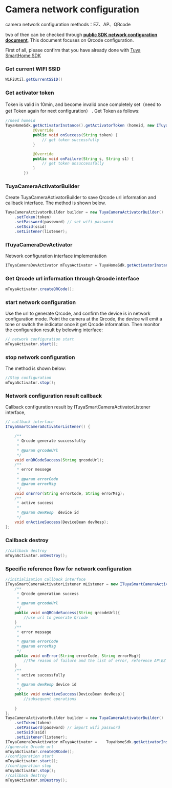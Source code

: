 # Camera network configuration
 
camera network configuration methods：EZ、AP、QRcode

two of then can be checked  through [**public SDK network configuration document**](https://mimimumu.github.io/tuyasmart_home_android_sdk_doc/zh-hans/resource/Activator_wifi.html), This document focuses on Qrcode configuration.


First of all, please confirm that you have already done with [Tuya SmartHome SDK](https://github.com/TuyaInc/tuyasmart_home_android_sdk)


###  Get current WIFI SSID

```java
WiFiUtil.getCurrentSSID()
```

### Get activator token

Token is valid in 10min, and become invalid once completely set（need to get Token again for next configuration） . Get Token as follows:

```java
//need homeid
TuyaHomeSdk.getActivatorInstance().getActivatorToken (homeid, new ITuyaActivatorGetToken() {
            @Override
            public void onSuccess(String token) {
                // get token successfully
            }

            @Override
            public void onFailure(String s, String s1) {
                // get token unsuccessfully
            }
        })
```

### TuyaCameraActivatorBuilder

Create TuyaCameraActivatorBuilder to save  Qrcode url information and callback interface. The method is shown below.

```java
TuyaCameraActivatorBuilder builder = new TuyaCameraActivatorBuilder()
    .setToken(token)
    .setPassword(password) // set wifi password
    .setSsid(ssid)
    .setListener(listener);
```

### ITuyaCameraDevActivator

Network configuration interface implementation

```java
ITuyaCameraDevActivator mTuyaActivator = TuyaHomeSdk.getActivatorInstance().newCameraDevActivator(builder);
```


### Get Qrcode url information through Qrcode interface

```java
mTuyaActivator.createQRCode();
```

### start network configuration 


Use the url to generate Qrcode, and confirm the device is in network configuration mode. Point the camera at the Qrcode, the device will emit a tone or switch the indicator once it get Qrcode information. Then monitor the configuration result by belowing interface:

```java
// network configuration start
mTuyaActivator.start();
```

### stop network configuration


The method is shown below:

```java
//Stop configuration
mTuyaActivator.stop();
```

### Network configuration result callback


Callback configuration result by ITuyaSmartCameraActivatorListener interface,

```java
// callback interface
ITuyaSmartCameraActivatorListener() {

    /**
     * Qrcode generate successfully
     *
     * @param qrcodeUrl 
     */
    void onQRCodeSuccess(String qrcodeUrl);
    /**
     * error messege
     *
     * @param errorCode 
     * @param errorMsg  
     */
    void onError(String errorCode, String errorMsg);
    /**
     * active success
     *
     * @param devResp  device id
     */
    void onActiveSuccess(DeviceBean devResp);
};

```

### Callback destroy

```java
//callback destroy
mTuyaActivator.onDestroy();
```

### Specific reference flow for network configuration 

```java
//initialization callback interface
ITuyaSmartCameraActivatorListener mListener = new ITuyaSmartCameraActivatorListener() {
    /**
     * Qrcode generation success
     *
     * @param qrcodeUrl
     */
    public void onQRCodeSuccess(String qrcodeUrl){
        //use url to generate Qrcode
    }
    /**
     * error message
     *
     * @param errorCode 
     * @param errorMsg  
     */
    public void onError(String errorCode, String errorMsg){
        //The reason of failure and the list of error, reference AP\EZ network configuration
    }
    /**
     * active successfully
     *
     * @param devResp device id
     */
    public void onActiveSuccess(DeviceBean devResp){
        //subsequent operations
        
    }
};
TuyaCameraActivatorBuilder builder = new TuyaCameraActivatorBuilder()
    .setToken(token)
    .setPassword(password) // import wifi password
    .setSsid(ssid)
    .setListener(listener); 
ITuyaCameraDevActivator mTuyaActivator =    TuyaHomeSdk.getActivatorInstance().newCameraDevActivator(builder);
//generate Qrcode url
mTuyaActivator.createQRCode();
//configuration start
mTuyaActivator.start();
//configuration stop
mTuyaActivator.stop();
//callback destroy
mTuyaActivator.onDestroy();

```